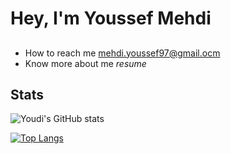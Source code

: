 # Hey, I'm Youssef Mehdi

##

- How to reach me mehdi.youssef97@gmail.ocm
- Know more about me *resume*

## Stats

![Youdi's GitHub stats](https://github-readme-stats.vercel.app/api?username=youdi-m&show_icons=true&theme=radical)

[![Top Langs](https://github-readme-stats.vercel.app/api/top-langs/?username=youdi-m&layout=donut)](https://github.com/youdi-m/github-readme-stats)